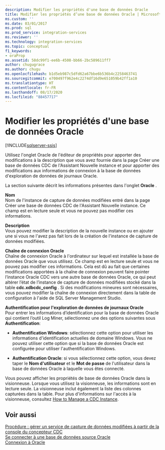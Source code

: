 ```yaml
---
description: Modifier les propriétés d'une base de données Oracle
title: Modifier les propriétés d’une base de données Oracle | Microsoft Docs
ms.custom: ''
ms.date: 03/01/2017
ms.prod: sql
ms.prod_service: integration-services
ms.reviewer: ''
ms.technology: integration-services
ms.topic: conceptual
f1_keywords:
- oraProp
ms.assetid: 58dc99f1-ee6b-4508-bb66-2bc589611ff7
author: chugugrace
ms.author: chugu
ms.openlocfilehash: b1d5eb987c5dfd62a67bbe6b536b4c2258463741
ms.sourcegitcommit: e700497f962e4c2274df16d9e651059b42ff1a10
ms.translationtype: HT
ms.contentlocale: fr-FR
ms.lasthandoff: 08/17/2020
ms.locfileid: "88457717"
---
```

# <a name="edit-the-oracle-database-properties"></a>Modifier les propriétés d'une base de données Oracle

[!INCLUDE[sqlserver-ssis](../../includes/applies-to-version/sqlserver-ssis.md)]


  Utilisez l'onglet Oracle de l'éditeur de propriétés pour apporter des modifications à la description que vous avez fournie dans la page Créer une base de données CDC de l'Assistant Nouvelle instance et pour apporter des modifications aux informations de connexion à la base de données d'exploration de données de journaux Oracle.  
  
 La section suivante décrit les informations présentes dans l'onglet **Oracle** .  
  
 **Nom**  
 Nom de l'instance de capture de données modifiées entré dans la page Créer une base de données CDC de l'Assistant Nouvelle instance. Ce champ est en lecture seule et vous ne pouvez pas modifier ces informations.  
  
 **Description**  
 Vous pouvez modifier la description de la nouvelle instance ou en ajouter une si vous ne l'avez pas fait lors de la création de l'instance de capture de données modifiées.  
  
 **Chaîne de connexion Oracle**  
 Chaîne de connexion Oracle à l'ordinateur sur lequel est installée la base de données Oracle que vous utilisez. Ce champ est en lecture seule et vous ne pouvez pas modifier ces informations. Cela est dû au fait que certaines modifications apportées à la chaîne de connexion peuvent faire pointer l’instance Oracle CDC vers une autre base de données Oracle, ce qui peut altérer l’état de l’instance de capture de données modifiées stocké dans la table **cdc.xdbcdc_config** . Si des modifications mineures sont nécessaires, vous pouvez modifier la chaîne de connexion directement dans la table de configuration à l'aide de SQL Server Management Studio.  
  
 **Authentification pour l'exploration de données de journaux Oracle**  
 Pour entrer les informations d’identification pour la base de données Oracle qui contient l’outil Log Miner, sélectionnez une des options suivantes sous **Authentification**:  
  
-   **Authentification Windows**: sélectionnez cette option pour utiliser les informations d'identification actuelles de domaine Windows. Vous ne pouvez utiliser cette option que si la base de données Oracle est configurée pour utiliser l'authentification Windows.  
  
-   **Authentification Oracle**: si vous sélectionnez cette option, vous devez taper le **Nom d'utilisateur** et le **Mot de passe** de l'utilisateur dans la base de données Oracle à laquelle vous êtes connecté.  
  
 Vous pouvez afficher les propriétés de base de données Oracle dans la visionneuse. Lorsque vous utilisez la visionneuse, les informations sont en lecture seule. La visionneuse inclut également la liste des colonnes capturées dans la table. Pour plus d'informations sur l'accès à la visionneuse, consultez [How to Manage a CDC Instance](../../integration-services/change-data-capture/how-to-manage-a-cdc-instance.md).  
  
## <a name="see-also"></a>Voir aussi  
 [Procédure : gérer un service de capture de données modifiées à partir de la console du concepteur CDC](../../integration-services/change-data-capture/how-to-manage-a-cdc-service-from-the-cdc-designer-console.md)   
 [Se connecter à une base de données source Oracle](../../integration-services/change-data-capture/connect-to-an-oracle-source-database.md)   
 [Connexion à Oracle](../../integration-services/change-data-capture/connect-to-oracle.md)  
  
  
